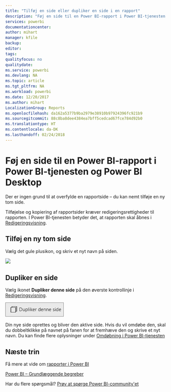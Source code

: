 ```yaml
---
title: "Tilføj en side eller dupliker en side i en rapport"
description: "Føj en side til en Power BI-rapport i Power BI-tjenesten og Power BI Desktop"
services: powerbi
documentationcenter: 
author: mihart
manager: kfile
backup: 
editor: 
tags: 
qualityfocus: no
qualitydate: 
ms.service: powerbi
ms.devlang: NA
ms.topic: article
ms.tgt_pltfrm: NA
ms.workload: powerbi
ms.date: 12/20/2017
ms.author: mihart
LocalizationGroup: Reports
ms.openlocfilehash: da162a5377b9ba2979e38910b97924396fc921b9
ms.sourcegitcommit: 88c8ba8dee4384ea7bff5cedcad67fce784d92b0
ms.translationtype: HT
ms.contentlocale: da-DK
ms.lasthandoff: 02/24/2018
---
```

# <a name="add-a-page-to-a-power-bi-report-in-power-bi-service-and-power-bi-desktop"></a>Føj en side til en Power BI-rapport i Power BI-tjenesten og Power BI Desktop
Der er ingen grund til at overfylde en rapportside – du kan nemt tilføje en ny tom side. 

Tilføjelse og kopiering af rapportsider kræver redigeringsrettigheder til rapporten. I Power BI-tjenesten betyder det, at rapporten skal åbnes i [Redigeringsvisning](service-reading-view-and-editing-view.md). 

## <a name="add-a-new-blank-page"></a>Tilføj en ny tom side
Vælg det gule plusikon, og skriv et nyt navn på siden.  

![](media/power-bi-report-add-page/reorderpages2.gif)

## <a name="duplicate-a-page"></a>Dupliker en side
Vælg ikonet **Dupliker denne side** på den øverste kontrollinje i [Redigeringsvisning](service-interact-with-a-report-in-editing-view.md).

![](media/power-bi-report-add-page/pbi_duplicate.png)

Din nye side oprettes og bliver den aktive side. Hvis du vil omdøbe den, skal du dobbeltklikke på navnet på fanen for at fremhæve den og skrive et nyt navn.  Du kan finde flere oplysninger under [Omdøbning i Power BI-tjenesten](service-rename.md)

## <a name="next-steps"></a>Næste trin
Få mere at vide om [rapporter i Power BI](service-reports.md)

[Power BI – Grundlæggende begreber](service-basic-concepts.md)

Har du flere spørgsmål? [Prøv at spørge Power BI-community'et](http://community.powerbi.com/)

